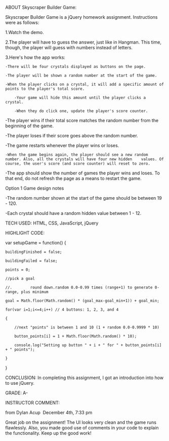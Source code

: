 ABOUT Skyscraper Builder Game:

Skyscraper Builder Game is a jQuery homework assignment. Instructions were as follows:

1.Watch the demo.

2.The player will have to guess the answer, just like in Hangman. This time, though, the player will guess with numbers instead of letters. 

3.Here's how the app works:

	-There will be four crystals displayed as buttons on the page.

	-The player will be shown a random number at the start of the game.

	-When the player clicks on a crystal, it will add a specific amount of points to the player's total score. 

		-Your game will hide this amount until the player clicks a crystal.
		
		-When they do click one, update the player's score counter.


-The player wins if their total score matches the random number from the beginning of the game.

-The player loses if their score goes above the random number.

-The game restarts whenever the player wins or loses.

	-When the game begins again, the player should see a new random number. Also, all the crystals will have four new hidden 	values. Of course, the user's score (and score counter) will reset to zero.

-The app should show the number of games the player wins and loses. To that end, do not refresh the page as a means to restart the game.


Option 1 Game design notes

-The random number shown at the start of the game should be between 19 - 120.

-Each crystal should have a random hidden value between 1 - 12.

TECH USED: HTML, CSS, JavaScript, jQuery

HIGHLIGHT CODE:


var setupGame = function() {

	buildingFinished = false;

	buildingFailed = false;

	points = 0;

	//pick a goal

	//.        round down.random 0.0-0.99 times (range+1) to generate 0-range, plus minimum

	goal = Math.floor(Math.random() * (goal_max-goal_min+1)) + goal_min;

	for(var i=1;i<=4;i++) // 4 buttons: 1, 2, 3, and 4

	{

		//next "points" is between 1 and 10 (1 + random 0.0-0.9999 * 10)

		button_points[i] = 1 + Math.floor(Math.random() * 10);

		console.log("Setting up button " + i + " for " + button_points[i] + " points");

	}

}


CONCLUSION: 
	In completing this assignment, I got an introduction into how to use jQuery.

GRADE: A-

INSTRUCTOR COMMENT:

from Dylan Acup 
December 4th, 7:33 pm

Great job on the assignment! The UI looks very clean and the game runs flawlessly. Also, you made good use of comments in your code to explain the functionality. Keep up the good work!
